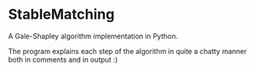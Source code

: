 # StableMatching
A Gale-Shapley algorithm implementation in Python.

The program explains each step of the algorithm in quite a chatty manner both in comments and in output :) 
